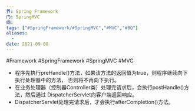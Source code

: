 ```yaml
---
界: Spring Framework
门: SpringMVC
纲: 
tags: ["#SpringFramework/#SpringMVC","#MVC","#BQ"]
aliases:
  - 
date: 2021-09-08
---
```

 #Framework #SpringFramework #SpringMVC #MVC

-   程序先执行preHandle()方法，如果该方法的返回值为true，则程序继续向下执行处理器中的方法， 否则将不再向下执行。
-   在业务处理器（控制器Controller类）处理完请求后，会执行postHandle()方法，然后通过 DispatcherServlet向客户端返回响应。
-   DispatcherServlet处理完请求后，才会执行afterCompletion()方法。